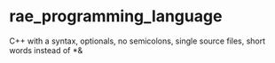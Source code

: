 rae_programming_language
========================

C++ with a syntax, optionals, no semicolons, single source files, short words instead of *&amp;
